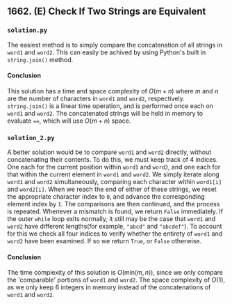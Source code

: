 ## 1662. (E) Check If Two Strings are Equivalent

### `solution.py`
The easiest method is to simply compare the concatenation of all strings in `word1` and `word2`. This can easily be achived by using Python's built in `string.join()` method.  

#### Conclusion
This solution has a time and space complexity of $O(m+n)$ where $m$ and $n$ are the number of characters in `word1` and `word2`, respectively. `string.join()` is a linear time operation, and is performed once each on `word1` and `word2`. The concatenated strings will be held in memory to evaluate `==`, which will use $O(m+n)$ space.  
  


### `solution_2.py`
A better solution would be to compare `word1` and `word2` directly, without concatenating their contents. To do this, we must keep track of 4 indices. One each for the current position within `word1` and `word2`, and one each for that within the current element in `word1` and `word2`. We simply iterate along `word1` and `word2` simultaneously, comparing each character within `word1[i]` and `word2[i]`. When we reach the end of either of these strings, we reset the appropriate character index to `0`, and advance the corresponding element index by `1`. The comparisons are then continued, and the process is repeated. Whenever a mismatch is found, we return `False` immediately. If the outer `while` loop exits normally, it still may be the case that `word1` and `word2` have different lengths(for example, `"abcd"` and `"abcdef"`). To account for this we check all four indices to verify whether the entirety of `word1` and `word2` have been examined. If so we return `True`, or `False` otherwise.  

#### Conclusion
The time complexity of this solution is $O(\text{min}(m,n))$, since we only compare the 'comparable' portions of `word1` and `word2`. The space complexity of $O(1)$, as we only keep 6 integers in memory instead of the concatenations of `word1` and `word2`.  
  

